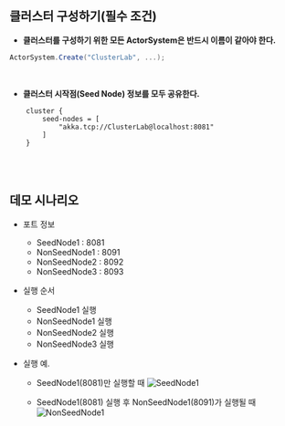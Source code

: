 ## 클러스터 구성하기(필수 조건)

- **클러스터를 구성하기 위한 모든 ActorSystem은 반드시 이름이 같아야 한다.**
```cs
ActorSystem.Create("ClusterLab", ...);
```

<br/>

- **클러스터 시작점(Seed Node) 정보를 모두 공유한다.**
```
	cluster {
		seed-nodes = [
			"akka.tcp://ClusterLab@localhost:8081"
		]
	}
```
<br/>
<br/>

## 데모 시나리오
- 포트 정보
  - SeedNode1 : 8081
  - NonSeedNode1 : 8091
  - NonSeedNode2 : 8092
  - NonSeedNode3 : 8093
  
- 실행 순서
  - SeedNode1 실행
  - NonSeedNode1 실행
  - NonSeedNode2 실행
  - NonSeedNode3 실행

- 실행 예.
  - SeedNode1(8081)만 실행할 때
![SeedNode1](/Images/SeedNode.png)

  - SeedNode1(8081) 실행 후 NonSeedNode1(8091)가 실행될 때
![NonSeedNode1](/Images/NonSeedNode.png)
